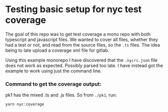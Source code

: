 # Testing basic setup for nyc test coverage

The goal of this repo was to get test coverage a mono repo with both typescript and javascript files.
We wanted to cover all files, whether they had a test or not, and read from the source files, so the `.ts` files.
The idea being to late upload a coverage xml file for gitlab.

Using this example monorepo I have discovered that the `.nycrc.json` file does not work as expected. Possibly parsed too late.
I have instead got the example to work using just the command line.

### Command to get the coverage output:
pk1 has the mixed .ts and .js files.
So from `./pk1`, run:

```
yarn nyc:coverage
```
